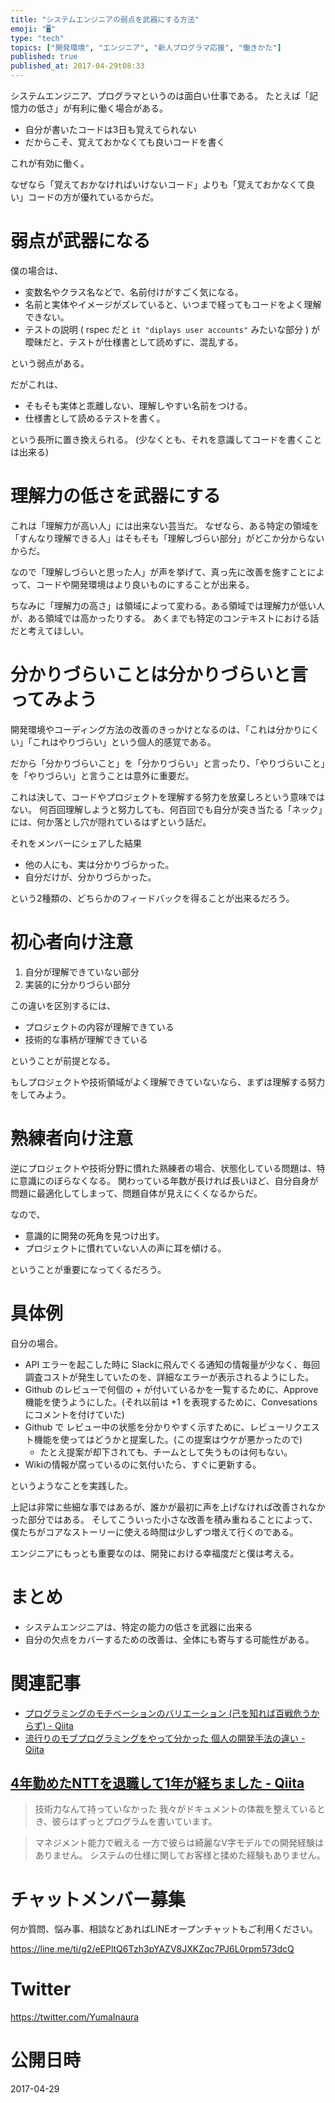 ```yaml
---
title: "システムエンジニアの弱点を武器にする方法"
emoji: "🖥"
type: "tech"
topics: ["開発環境", "エンジニア", "新人プログラマ応援", "働きかた"]
published: true
published_at: 2017-04-29t08:33
---
```



システムエンジニア、プログラマというのは面白い仕事である。
たとえば「記憶力の低さ」が有利に働く場合がある。

- 自分が書いたコードは3日も覚えてられない
- だからこそ、覚えておかなくても良いコードを書く

これが有効に働く。

なぜなら「覚えておかなければいけないコード」よりも「覚えておかなくて良い」コードの方が優れているからだ。

# 弱点が武器になる

僕の場合は、

- 変数名やクラス名などで、名前付けがすごく気になる。
- 名前と実体やイメージがズレていると、いつまで経ってもコードをよく理解できない。
- テストの説明 ( rspec だと `it "diplays user accounts"` みたいな部分 ) が曖昧だと、テストが仕様書として読めずに、混乱する。

という弱点がある。

だがこれは、

- そもそも実体と乖離しない、理解しやすい名前をつける。
- 仕様書として読めるテストを書く。
 
という長所に置き換えられる。
(少なくとも、それを意識してコードを書くことは出来る)

# 理解力の低さを武器にする

これは「理解力が高い人」には出来ない芸当だ。
なぜなら、ある特定の領域を「すんなり理解できる人」はそもそも「理解しづらい部分」がどこか分からないからだ。

なので「理解しづらいと思った人」が声を挙げて、真っ先に改善を施すことによって、コードや開発環境はより良いものにすることが出来る。

ちなみに「理解力の高さ」は領域によって変わる。ある領域では理解力が低い人が、ある領域では高かったりする。
あくまでも特定のコンテキストにおける話だと考えてほしい。


# 分かりづらいことは分かりづらいと言ってみよう

開発環境やコーディング方法の改善のきっかけとなるのは、「これは分かりにくい」「これはやりづらい」という個人的感覚である。

だから「分かりづらいこと」を「分かりづらい」と言ったり、「やりづらいこと」を「やりづらい」と言うことは意外に重要だ。

これは決して、コードやプロジェクトを理解する努力を放棄しろという意味ではない。
何百回理解しようと努力しても、何百回でも自分が突き当たる「ネック」には、何か落とし穴が隠れているはずという話だ。

それをメンバーにシェアした結果

- 他の人にも、実は分かりづらかった。
- 自分だけが、分かりづらかった。

という2種類の、どちらかのフィードバックを得ることが出来るだろう。

# 初心者向け注意

1. 自分が理解できていない部分
1. 実装的に分かりづらい部分

この違いを区別するには、

- プロジェクトの内容が理解できている
- 技術的な事柄が理解できている

ということが前提となる。

もしプロジェクトや技術領域がよく理解できていないなら、まずは理解する努力をしてみよう。

# 熟練者向け注意

逆にプロジェクトや技術分野に慣れた熟練者の場合、状態化している問題は、特に意識にのぼらなくなる。
関わっている年数が長ければ長いほど、自分自身が問題に最適化してしまって、問題自体が見えにくくなるからだ。

なので、

- 意識的に開発の死角を見つけ出す。
- プロジェクトに慣れていない人の声に耳を傾ける。

ということが重要になってくるだろう。

# 具体例

自分の場合。

- API エラーを起こした時に Slackに飛んでくる通知の情報量が少なく、毎回調査コストが発生していたのを、詳細なエラーが表示されるようにした。
- Github のレビューで何個の + が付いているかを一覧するために、Approve機能を使うようにした。(それ以前は +1 を表現するために、Convesations にコメントを付けていた)
- Github で レビュー中の状態を分かりやすく示すために、レビューリクエスト機能を使ってはどうかと提案した。(この提案はウケが悪かったので)
  - たとえ提案が却下されても、チームとして失うものは何もない。
- Wikiの情報が腐っているのに気付いたら、すぐに更新する。

というようなことを実践した。

上記は非常に些細な事ではあるが、誰かが最初に声を上げなければ改善されなかった部分ではある。
そしてこういった小さな改善を積み重ねることによって、僕たちがコアなストーリーに使える時間は少しずつ増えて行くのである。

エンジニアにもっとも重要なのは、開発における幸福度だと僕は考える。

# まとめ

- システムエンジニアは、特定の能力の低さを武器に出来る
- 自分の欠点をカバーするための改善は、全体にも寄与する可能性がある。

# 関連記事

- [プログラミングのモチベーションのバリエーション (己を知れば百戦危うからず) - Qiita](https://qiita.com/YumaInaura/items/a07d46e43f2fbc94ef78#_reference-b120b5cf2c29e6c40ed6)
- [流行りのモブプログラミングをやって分かった 個人の開発手法の違い - Qiita](http://qiita.com/YumaInaura/items/ef2904676ad1707b7001)

## [4年勤めたNTTを退職して1年が経ちました - Qiita](https://qiita.com/__issssey/items/34bb9671aa140a2a9e35)

>技術力なんて持っていなかった
>我々がドキュメントの体裁を整えているとき、彼らはずっとプログラムを書いています。

>マネジメント能力で戦える
>一方で彼らは綺麗なV字モデルでの開発経験はありません。
>システムの仕様に関してお客様と揉めた経験もありません。








<!-- Update From Qiita API -->

# チャットメンバー募集


何か質問、悩み事、相談などあればLINEオープンチャットもご利用ください。

https://line.me/ti/g2/eEPltQ6Tzh3pYAZV8JXKZqc7PJ6L0rpm573dcQ





# Twitter


https://twitter.com/YumaInaura


<!-- Update From Qiita API -->



# 公開日時

2017-04-29
